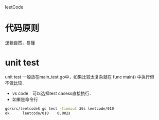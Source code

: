 leetCode

# 代码原则
逻辑自然，易懂

# unit test

unit test 一般放在main_test.go中，如果比较太复杂就在 func main() 中执行但不做比较．

* vs code　可以选择test casess直接执行．
* 如果是命令行
```bash
go/src/leetcode$ go test -timeout 30s leetcode/010
ok  	leetcode/010	0.002s
```